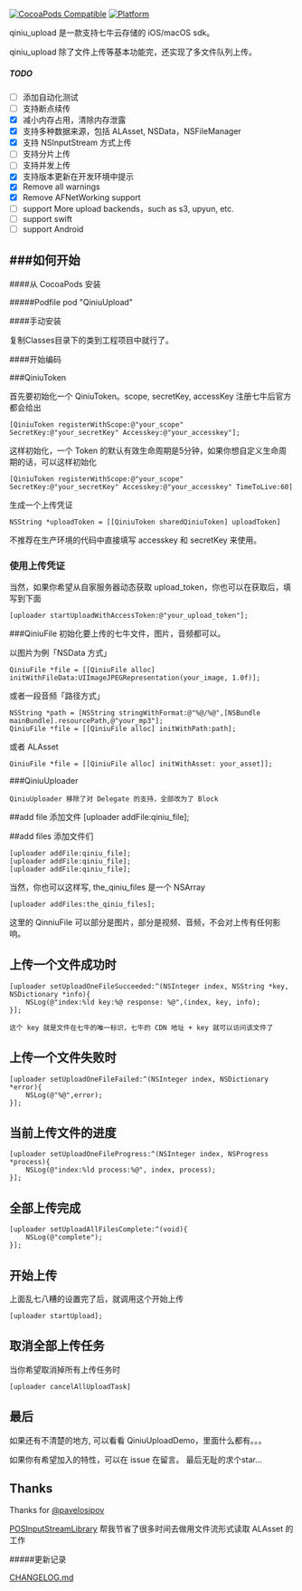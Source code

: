 [![CocoaPods Compatible](https://img.shields.io/cocoapods/v/QiniuUpload.svg)](https://img.shields.io/cocoapods/v/QiniuUpload.svg)
[![Platform](https://img.shields.io/cocoapods/p/QiniuUpload.svg?style=flat)](http://cocoadocs.org/docsets/QiniuUpload)

qiniu_upload 是一款支持七牛云存储的 iOS/macOS sdk。

qiniu_upload 除了文件上传等基本功能完，还实现了多文件队列上传。


##### TODO
- [ ] 添加自动化测试
- [ ] 支持断点续传
- [x] 减小内存占用，清除内存泄露
- [x] 支持多种数据来源，包括 ALAsset, NSData，NSFileManager
- [x] 支持 NSInputStream 方式上传
- [ ] 支持分片上传
- [ ] 支持并发上传
- [x] 支持版本更新在开发环境中提示 
- [x] Remove all warnings 
- [x] Remove AFNetWorking support
- [ ] support More upload backends，such as s3, upyun, etc.
- [ ] support swift
- [ ] support Android
  
###如何开始
---
####从 CocoaPods 安装

#####Podfile
	pod "QiniuUpload"


####手动安装

复制Classes目录下的类到工程项目中就行了。

####开始编码

###QiniuToken

首先要初始化一个 QiniuToken。scope, secretKey, accessKey 注册七牛后官方都会给出

	[QiniuToken registerWithScope:@"your_scope" SecretKey:@"your_secretKey" Accesskey:@"your_accesskey"];

这样初始化，一个 Token 的默认有效生命周期是5分钟，如果你想自定义生命周期的话，可以这样初始化

    [QiniuToken registerWithScope:@"your_scope" SecretKey:@"your_secretKey" Accesskey:@"your_accesskey" TimeToLive:60]

生成一个上传凭证
	
	NSString *uploadToken = [[QiniuToken sharedQiniuToken] uploadToken]


不推荐在生产环境的代码中直接填写 accesskey 和 secretKey 来使用。

### 使用上传凭证

当然，如果你希望从自家服务器动态获取 upload_token，你也可以在获取后，填写到下面

    [uploader startUploadWithAccessToken:@"your_upload_token"];

###QiniuFile
初始化要上传的七牛文件，图片，音频都可以。

以图片为例「NSData 方式」

	QiniuFile *file = [[QiniuFile alloc] initWithFileData:UIImageJPEGRepresentation(your_image, 1.0f)];


或者一段音频「路径方式」
    
    NSString *path = [NSString stringWithFormat:@"%@/%@",[NSBundle mainBundle].resourcePath,@"your_mp3"];
    QiniuFile *file = [[QiniuFile alloc] initWithPath:path];


或者 ALAsset

    QiniuFile *file = [[QiniuFile alloc] initWithAsset: your_asset]];

###QiniuUploader

    QiniuUploader 移除了对 Delegate 的支持，全部改为了 Block

##add file 添加文件
	[uploader addFile:qiniu_file];
    
##add files 添加文件们
   	
   	[uploader addFile:qiniu_file];
    [uploader addFile:qiniu_file];
    [uploader addFile:qiniu_file];

当然，你也可以这样写, the_qiniu_files 是一个 NSArray
   	
   	[uploader addFiles:the_qiniu_files];

这里的 QinniuFile 可以部分是图片，部分是视频、音频，不会对上传有任何影响。
    
## 上传一个文件成功时

    [uploader setUploadOneFileSucceeded:^(NSInteger index, NSString *key, NSDictionary *info){
        NSLog(@"index:%ld key:%@ response: %@",(index, key, info);
    }];

    这个 key 就是文件在七牛的唯一标识，七牛的 CDN 地址 + key 就可以访问该文件了
## 上传一个文件失败时
    
    [uploader setUploadOneFileFailed:^(NSInteger index, NSDictionary *error){
        NSLog(@"%@",error);
    }];

## 当前上传文件的进度

    [uploader setUploadOneFileProgress:^(NSInteger index, NSProgress *process){
        NSLog(@"index:%ld process:%@", index, process);
    }];
## 全部上传完成
    

    [uploader setUploadAllFilesComplete:^(void){
        NSLog(@"complete");
    }];

## 开始上传

上面乱七八糟的设置完了后，就调用这个开始上传

    [uploader startUpload];


## 取消全部上传任务
	
当你希望取消掉所有上传任务时
	
	[uploader cancelAllUploadTask]

## 最后

如果还有不清楚的地方, 可以看看 QiniuUploadDemo，里面什么都有。。。

如果你有希望加入的特性，可以在 issue 在留言。
最后无耻的求个star...

## Thanks

Thanks for [@pavelosipov](https://github.com/pavelosipov)

[POSInputStreamLibrary](https://github.com/pavelosipov/POSInputStreamLibrary
) 帮我节省了很多时间去做用文件流形式读取 ALAsset 的工作

#####更新记录
	
[CHANGELOG.md](https://github.com/huhuanming/qiniu_upload/blob/master/CHANGELOG.md)
	
	